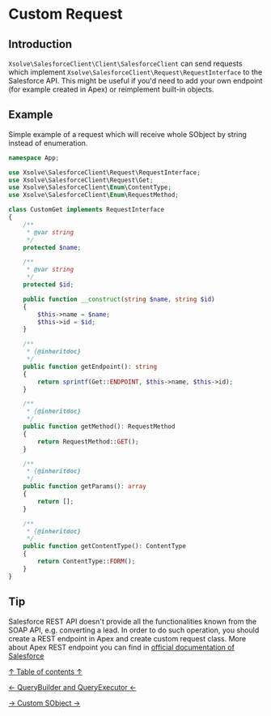 Custom Request
===
## Introduction
`Xsolve\SalesforceClient\Client\SalesforceClient` can send requests which implement `Xsolve\SalesforceClient\Request\RequestInterface` to the Salesforce API. This might be useful if you'd need to add your own endpoint (for example created in Apex) or reimplement built-in objects.

## Example
Simple example of a request which will receive whole SObject by string instead of enumeration.
```php
namespace App;

use Xsolve\SalesforceClient\Request\RequestInterface;
use Xsolve\SalesforceClient\Request\Get;
use Xsolve\SalesforceClient\Enum\ContentType;
use Xsolve\SalesforceClient\Enum\RequestMethod;

class CustomGet implements RequestInterface
{
    /**
     * @var string
     */
    protected $name;

    /**
     * @var string
     */
    protected $id;

    public function __construct(string $name, string $id)
    {
        $this->name = $name;
        $this->id = $id;
    }

    /**
     * {@inheritdoc}
     */
    public function getEndpoint(): string
    {
        return sprintf(Get::ENDPOINT, $this->name, $this->id);
    }

    /**
     * {@inheritdoc}
     */
    public function getMethod(): RequestMethod
    {
        return RequestMethod::GET();
    }

    /**
     * {@inheritdoc}
     */
    public function getParams(): array
    {
        return [];
    }

    /**
     * {@inheritdoc}
     */
    public function getContentType(): ContentType
    {
        return ContentType::FORM();
    }
}
```

## Tip
Salesforce REST API doesn't provide all the functionalities known from the SOAP API, e.g. converting a lead. In order to do such operation, you should create a REST endpoint in Apex and create custom request class. More about Apex REST endpoint you can find in [official documentation of Salesforce](https://developer.salesforce.com/page/Creating_REST_APIs_using_Apex_REST)

[↑ Table of contents ↑](/doc/README.md)

[← QueryBuilder and QueryExecutor ←](query-builder-executor.md)

[→ Custom SObject →](custom-sobject.md)
